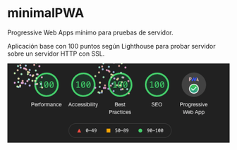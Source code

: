 # minimalPWA

Progressive Web Apps mínimo para pruebas de servidor.

Aplicación base con 100 puntos según Lighthouse para probar servidor sobre un servidor HTTP con SSL.

![Lighthouse status](status.png)